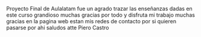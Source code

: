 Proyecto Final de Aulalatam fue un agrado trazar las enseñanzas dadas en este curso grandioso muchas gracias por todo y disfruta mi trabajo muchas gracias en la pagina web estan mis redes de contacto por si quieren pasarse por ahi saludos atte Piero Castro 
